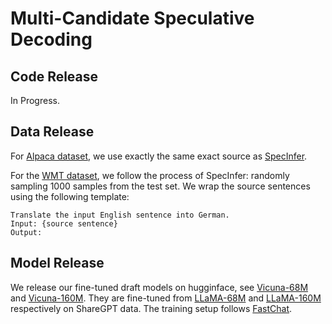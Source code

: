 # Multi-Candidate Speculative Decoding

## Code Release
In Progress.

## Data Release
For [Alpaca dataset](https://github.com/flexflow/FlexFlow/tree/inference?tab=readme-ov-file#prompt-datasets), we use exactly the same exact source as [SpecInfer](https://arxiv.org/pdf/2305.09781.pdf).

For the [WMT dataset](/dataset/wmt_ende.json), we follow the process of SpecInfer: randomly sampling 1000 samples from the test set. We wrap the source sentences using the following template:
```
Translate the input English sentence into German.
Input: {source sentence}
Output: 
```

## Model Release
We release our fine-tuned draft models on hugginface, see [Vicuna-68M](https://huggingface.co/double7/vicuna-68m) and [Vicuna-160M](https://huggingface.co/double7/vicuna-160m). They are fine-tuned from [LLaMA-68M](https://huggingface.co/JackFram/llama-68m) and [LLaMA-160M](https://huggingface.co/JackFram/llama-160m) respectively on ShareGPT data. The training setup follows [FastChat](https://github.com/lm-sys/FastChat).
